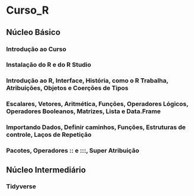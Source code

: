# Curso_R

## Núcleo Básico

### Introdução ao Curso

### Instalação do R e do R Studio

### Introdução ao R, Interface, História, como o R Trabalha, Atribuições, Objetos e Coerções de Tipos

### Escalares, Vetores, Aritmética, Funções, Operadores Lógicos, Operadores Booleanos, Matrizes, Lista e Data.Frame

### Importando Dados, Definir caminhos, Funções, Estruturas de controle, Laços de Repetição

### Pacotes, Operadores :: e :::, Super Atribuição

## Núcleo Intermediário

### Tidyverse

